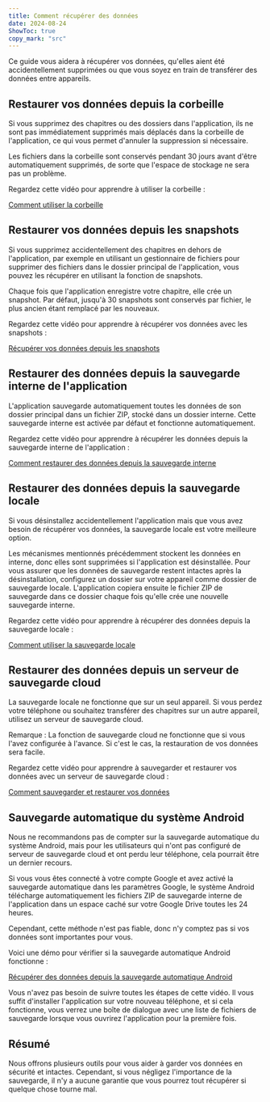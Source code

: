 ```yaml
---
title: Comment récupérer des données  
date: 2024-08-24  
ShowToc: true
copy_mark: "src"
---
```


Ce guide vous aidera à récupérer vos données, qu'elles aient été accidentellement supprimées ou que vous soyez en train de transférer des données entre appareils.

## Restaurer vos données depuis la corbeille

Si vous supprimez des chapitres ou des dossiers dans l'application, ils ne sont pas immédiatement supprimés mais déplacés dans la corbeille de l'application, ce qui vous permet d'annuler la suppression si nécessaire.

Les fichiers dans la corbeille sont conservés pendant 30 jours avant d'être automatiquement supprimés, de sorte que l'espace de stockage ne sera pas un problème.

Regardez cette vidéo pour apprendre à utiliser la corbeille :  

[Comment utiliser la corbeille](https://youtube.com/shorts/WUrHmY4-T30?feature=share)

## Restaurer vos données depuis les snapshots

Si vous supprimez accidentellement des chapitres en dehors de l'application, par exemple en utilisant un gestionnaire de fichiers pour supprimer des fichiers dans le dossier principal de l'application, vous pouvez les récupérer en utilisant la fonction de snapshots.

Chaque fois que l'application enregistre votre chapitre, elle crée un snapshot. Par défaut, jusqu'à 30 snapshots sont conservés par fichier, le plus ancien étant remplacé par les nouveaux.

Regardez cette vidéo pour apprendre à récupérer vos données avec les snapshots :  

[Récupérer vos données depuis les snapshots](https://youtu.be/QRlzmj-Vp88)

## Restaurer des données depuis la sauvegarde interne de l'application

L'application sauvegarde automatiquement toutes les données de son dossier principal dans un fichier ZIP, stocké dans un dossier interne. Cette sauvegarde interne est activée par défaut et fonctionne automatiquement.

Regardez cette vidéo pour apprendre à récupérer les données depuis la sauvegarde interne de l'application :  

[Comment restaurer des données depuis la sauvegarde interne](https://youtube.com/shorts/GAOLcbpsCHQ?feature=share)

## Restaurer des données depuis la sauvegarde locale

Si vous désinstallez accidentellement l'application mais que vous avez besoin de récupérer vos données, la sauvegarde locale est votre meilleure option.

Les mécanismes mentionnés précédemment stockent les données en interne, donc elles sont supprimées si l'application est désinstallée. Pour vous assurer que les données de sauvegarde restent intactes après la désinstallation, configurez un dossier sur votre appareil comme dossier de sauvegarde locale. L'application copiera ensuite le fichier ZIP de sauvegarde dans ce dossier chaque fois qu'elle crée une nouvelle sauvegarde interne.

Regardez cette vidéo pour apprendre à récupérer des données depuis la sauvegarde locale :  

[Comment utiliser la sauvegarde locale](https://youtu.be/Y-M5V3OKWM8)

## Restaurer des données depuis un serveur de sauvegarde cloud

La sauvegarde locale ne fonctionne que sur un seul appareil. Si vous perdez votre téléphone ou souhaitez transférer des chapitres sur un autre appareil, utilisez un serveur de sauvegarde cloud.

Remarque : La fonction de sauvegarde cloud ne fonctionne que si vous l'avez configurée à l'avance. Si c'est le cas, la restauration de vos données sera facile.

Regardez cette vidéo pour apprendre à sauvegarder et restaurer vos données avec un serveur de sauvegarde cloud :  

[Comment sauvegarder et restaurer vos données](https://youtube.com/shorts/F2UTxySivO4)

## Sauvegarde automatique du système Android

Nous ne recommandons pas de compter sur la sauvegarde automatique du système Android, mais pour les utilisateurs qui n'ont pas configuré de serveur de sauvegarde cloud et ont perdu leur téléphone, cela pourrait être un dernier recours.

Si vous vous êtes connecté à votre compte Google et avez activé la sauvegarde automatique dans les paramètres Google, le système Android télécharge automatiquement les fichiers ZIP de sauvegarde interne de l'application dans un espace caché sur votre Google Drive toutes les 24 heures.

Cependant, cette méthode n'est pas fiable, donc n'y comptez pas si vos données sont importantes pour vous.

Voici une démo pour vérifier si la sauvegarde automatique Android fonctionne :  

[Récupérer des données depuis la sauvegarde automatique Android](https://youtu.be/PMrsCCpMebk)

Vous n'avez pas besoin de suivre toutes les étapes de cette vidéo. Il vous suffit d'installer l'application sur votre nouveau téléphone, et si cela fonctionne, vous verrez une boîte de dialogue avec une liste de fichiers de sauvegarde lorsque vous ouvrirez l'application pour la première fois.

## Résumé

Nous offrons plusieurs outils pour vous aider à garder vos données en sécurité et intactes. Cependant, si vous négligez l'importance de la sauvegarde, il n'y a aucune garantie que vous pourrez tout récupérer si quelque chose tourne mal.
